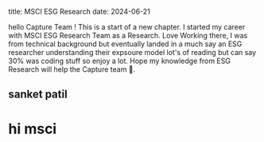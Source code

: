 title: MSCI ESG Research
date: 2024-06-21

hello Capture Team ! This is a start of a new chapter.
I started my career with MSCI ESG Research Team as a Research.
Love Working there, I was from technical background but eventually 
landed in a much say an ESG researcher understanding their expsoure model
lot's of reading but can say 30% was coding stuff so enjoy a lot.
Hope my knowledge from ESG Research will help the Capture team 🤞.

## sanket patil
# hi msci
